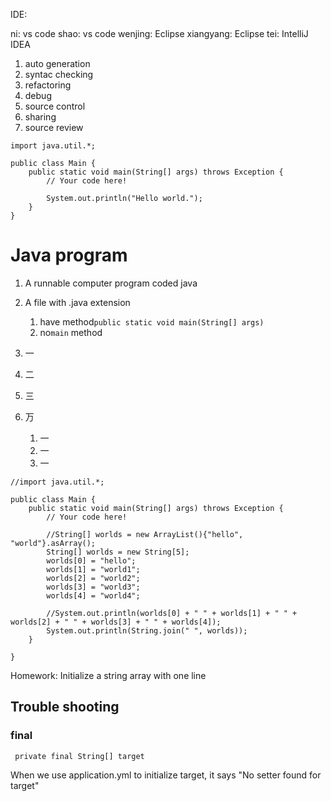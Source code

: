 IDE:

ni: vs code
shao: vs code
wenjing: Eclipse
xiangyang: Eclipse
tei: IntelliJ IDEA

1. auto generation
2. syntac checking
3. refactoring
4. debug
5. source control
6. sharing
7. source review

```
import java.util.*;

public class Main {
    public static void main(String[] args) throws Exception {
        // Your code here!
      
        System.out.println("Hello world.");
    }
}
```

# Java program

1. A runnable computer program coded java
2. A file with .java extension

   1. have method``public static void main(String[] args)``
   2. no``main`` method
3. 一
4. 二
5. 三
6. 万

   1. 一
   2. 一
   3. 一

```
//import java.util.*;

public class Main {
    public static void main(String[] args) throws Exception {
        // Your code here!
      
        //String[] worlds = new ArrayList(){"hello", "world"}.asArray();
        String[] worlds = new String[5];
        worlds[0] = "hello";
        worlds[1] = "world1";
        worlds[2] = "world2";
        worlds[3] = "world3";
        worlds[4] = "world4";
      
        //System.out.println(worlds[0] + " " + worlds[1] + " " + worlds[2] + " " + worlds[3] + " " + worlds[4]);
        System.out.println(String.join(" ", worlds));
    }
  
}
```

Homework:
Initialize a string array with one line

## Trouble shooting

### final

```
 private final String[] target
```
When we use application.yml to initialize target, it says "No setter found for target"

